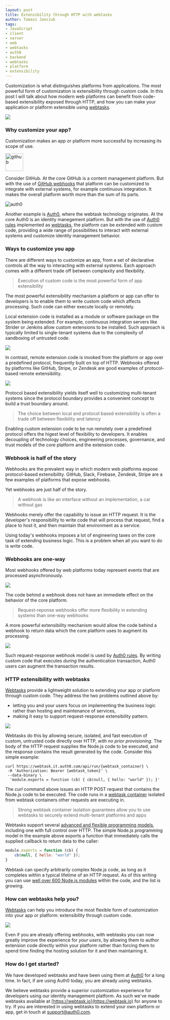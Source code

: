 ```yaml
---
layout: post
title: Extensibility through HTTP with webtasks
author: Tomasz Janczuk
tags:
- JavaScript
- client
- server
- web 
- webtasks
- auth0
- backend
- webtasks
- platform
- extensibility
---
```


Customization is what distinguishes platforms from applications. The most powerful form of customization is extensibility through custom code. In this post I will talk about how modern web platforms can benefit from code-based extensibility exposed through HTTP, and how you can make your application or platform extensible using [webtasks](https://webtask.io). 

<img src="/assets/post_images/2015-07-13/3.png" class="tj-img-diagram-75">

### Why customize your app?

Customization makes an app or platform more successful by increasing its scope of use.

<img src="/assets/post_images/2015-07-13/1.png" class="tj-img-small" alt="github" style="width:4em">  

Consider GitHub. At the core GitHub is a content management platform. But with the use of [GitHub webhooks](https://developer.github.com/webhooks/) that platform can be customized to integrate with external systems, for example continuous integration. It makes the overall platform worth more than the sum of its parts. 

<img src="/assets/post_images/2015-07-13/2.png" class="tj-img-small" alt="auth0">

Another example is [Auth0](https://auth0.com), where the webtask technology originates. At the core Auth0 is an identity manegement platform. But with the use of [Auth0 rules](https://auth0.com/docs/rules) implemented as [webtasks](https://webtask.io), the platform can be extended with custom code, providing a wide range of possibilities to interact with external systems and customize identity management behavior. 

### Ways to customize you app

There are different ways to customize an app, from a set of declarative controls all the way to interacting with external systems. Each approach comes with a different trade off between complexity and flexibility. 

> Execution of custom code is the most powerful form of app extensibility

The most powerful extensibility mechanism a platform or app can offer to developers is to enable them to write custom code which affects processing. Such code can either execute locally or remotely. 

Local extension code is installed as a module or software package on the system being extended. For example, continuous integration servers like Strider or Jenkins allow custom extensions to be installed. Such approach is typically limited to single-tenant systems due to the complexity of sandboxing of untrusted code. 

<img src="/assets/post_images/2015-07-13/4.png" class="tj-img-diagram-75">

In contrast, remote extension code is invoked from the platform or app over a predefined protocol, frequently built on top of HTTP. Webhooks offered by platforms like GitHub, Stripe, or Zendesk are good examples of protocol-based remote extensibility. 

<img src="/assets/post_images/2015-07-13/5.png" class="tj-img-diagram-75">

Protocol based extensibility yields itself well to customizing multi-tenant systems since the protocol boundary provides a convenient concept to build a trust boundary around. 

> The choice between local and protocol based extensibility is often a trade off between flexibility and latency

Enabling custom extension code to be run remotely over a predefined protocol offers the higest level of flexibility to developers. It enables decoupling of technology choices, engineering processes, governance, and trust models of the core platform and the extension code. 

### Webhook is half of the story

Webhooks are the prevalent way in which modern web platforms expose protocol-based extensibility. GitHub, Slack, Firebase, Zendesk, Stripe are a few examples of platforms that expose webhooks. 

Yet webhooks are just half of the story. 

> A webhook is like an interface without an implementation, a car without gas

Webhooks merely offer the capability to issue an HTTP request. It is the developer's responsibility to write code that will process that request, find a place to host it, and then maintain that environment as a service. 

Using today's webhooks imposes a lot of engineering taxes on the core task of extending business logic. This is a problem when all you want to do is write code. 

### Webhooks are one-way

Most webhooks offered by web platforms today represent events that are processed asynchronously. 

<img src="/assets/post_images/2015-07-13/6.png" class="tj-img-diagram-75">

The code behind a webhook does not have an immediete effect on the behavior of the core platform. 

> Request-reponse webhooks offer more flexibility in extending systems than one-way webhooks

A more powerful extensibility mechanism would allow the code behind a webhook to return data which the core platform uses to augment its processing. 

<img src="/assets/post_images/2015-07-13/7.png" class="tj-img-diagram-75">

Such request-response webhook model is used by [Auth0 rules](https://auth0.com/docs/rules). By writing custom code that executes *during* the authentication transaction, Auth0 users can augment the transaction results. 

### HTTP extensibility with webtasks

[Webtasks](https://webtask.io) provide a lightweight solution to extending your app or platform through custom code. They address the two problems outlined above by:

* letting you and your users focus on implementing the business logic rather than hosting and maintenance of services,
* making it easy to support request-response extensibility pattern. 

<img src="/assets/post_images/2015-07-13/3.png" class="tj-img-diagram-75">

Webtasks do this by allowing secure, isolated, and fast execution of custom, untrusted code directly over HTTP, *with no prior provisioning*. The body of the HTTP request supplies the Node.js code to be executed, and the response contains the result generated by the code. Consider this simple example: 

```
curl https://webtask.it.auth0.com/api/run/{webtask_container} \
 -H 'Authorization: Bearer {webtask_token}' \
 --data-binary \
  'module.exports = function (cb) { cb(null, { hello: "world" }); }'
```

The *curl* command above issues an HTTP POST request that contains the Node.js code to be executed. The code runs in a [webtask container](https://webtask.io/docs/101) isolated from webtask containers other requests are executing in. 

> Strong webtask container isolation guarantees allow you to use webtasks to securely extend multi-tenant platforms and apps

Webtasks support several [advanced and flexible programming models](https://webtask.io/docs/model), including one with full control over HTTP. The simple Node.js programming model in the example above exports a function that immediately calls the supplied callback to return data to the caller:

```javascript
module.exports = function (cb) {
    cb(null, { hello: "world" });
}
```
 
Webtask can specify arbitrarily complex Node.js code, as long as it completes within a typical lifetime of an HTTP request. As of this writing you can use [well over 600 Node.js modules](https://webtask.io/docs/modules) within the code, and the list is growing. 

### How can webtasks help you?

[Webtasks](https://webtask.io) can help you introduce the most flexible form of customization into your app or platform: extensibility through custom code. 

<img src="/assets/post_images/2015-07-13/8.png" class="tj-img-diagram-75">

Even if you are already offering webhooks, with webtasks you can now greatly improve the experience for *your users*, by allowing them to author extension code directly within your platform rather than forcing them to spend time finding the hosting solution for it and then maintaining it. 

### How do I get started?

We have developed webtasks and have been using them at [Auth0](https://auth0.com) for a long time. In fact, if are using Auth0 today, you are already using webtasks. 

We believe webtasks provide a superior customization experience for developers using our identity management platform. As such we've made webtasks available at [https://webtask.io](https://webtask.io) for anyone to try. If you are interested in using webtasks to extend your own platform or app, get in touch at [support@auth0.com](mailto:support@auth0.com). 